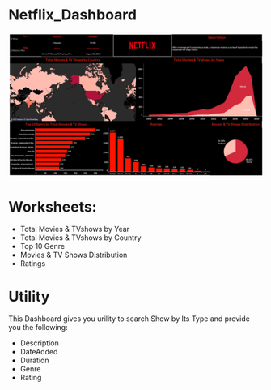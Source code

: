 # Netflix_Dashboard

![Netflix Dashboard](https://github.com/sourabhs701/Netflix_Dashboard/blob/main/Netflix_Dash.jpg)

# Worksheets:
- Total Movies & TVshows by Year <br/>
- Total Movies & TVshows by Country <br/>
- Top 10 Genre <br/>
- Movies & TV Shows Distribution<br/> 
- Ratings<br/>
# Utility
This Dashboard gives you urility to search Show by Its Type and provide you the following:<br/>
- Description</br>
- DateAdded<br/>
- Duration<br/>
- Genre<br/>
- Rating<br/>



